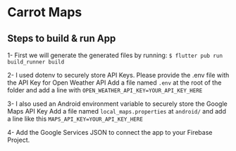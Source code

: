 # Carrot Maps

## Steps to build & run App

1- First we will generate the generated files by running:
`$ flutter pub run build_runner build`

2- I used dotenv to securely store API Keys. Please provide the .env file with the API Key for Open Weather API
Add a file named `.env` at the root of the folder and add a line with `OPEN_WEATHER_API_KEY=YOUR_API_KEY_HERE`

3- I also used an Android environment variable to securely store the Google Maps API Key
Add a file named `local_maps.properties` at `android/` and add a line like this `MAPS_API_KEY=YOUR_API_KEY_HERE`

4- Add the Google Services JSON to connect the app to your Firebase Project.